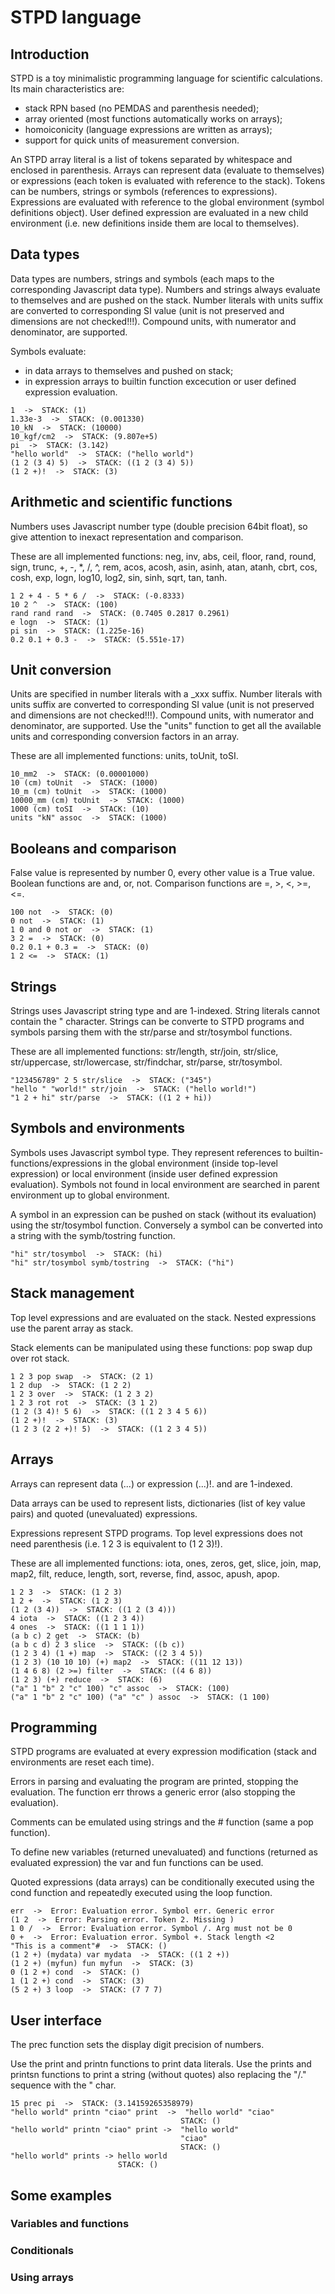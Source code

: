 # STPD language

## Introduction

STPD is a toy minimalistic programming language for scientific calculations. Its main characteristics are: 
- stack RPN based (no PEMDAS and parenthesis needed);
- array oriented (most functions automatically works on arrays);
- homoiconicity (language expressions are written as arrays);
- support for quick units of measurement conversion.

An STPD array literal is a list of tokens separated by whitespace and enclosed in parenthesis. Arrays can represent data (evaluate to themselves) or expressions (each token is evaluated with reference to the stack). Tokens can be numbers, strings or symbols (references to expressions). Expressions are evaluated with reference to the global environment (symbol definitions object). User defined expression are evaluated in a new child environment (i.e. new definitions inside them are local to themselves).

## Data types

Data types are numbers, strings and symbols (each maps to the corresponding Javascript data type). Numbers and strings always evaluate to themselves and are pushed on the stack. Number literals with units suffix are converted to corresponding SI value (unit is not preserved and dimensions are not checked!!!). Compound units, with numerator and denominator, are supported.

Symbols evaluate:
- in data arrays to themselves and pushed on stack;
- in expression arrays to builtin function excecution or user defined expression evaluation.

```
1  ->  STACK: (1)
1.33e-3  ->  STACK: (0.001330)
10_kN  ->  STACK: (10000)
10_kgf/cm2  ->  STACK: (9.807e+5)
pi  ->  STACK: (3.142)
"hello world"  ->  STACK: ("hello world")
(1 2 (3 4) 5)  ->  STACK: ((1 2 (3 4) 5))
(1 2 +)!  ->  STACK: (3)
```

## Arithmetic and scientific functions

Numbers uses Javascript number type (double precision 64bit float), so give attention to inexact representation and comparison. 

These are all implemented functions: neg, inv, abs, ceil, floor, rand, round, sign, trunc, +, -, *, /, ^, rem, acos, acosh, asin, asinh, atan, atanh, cbrt, cos, cosh, exp, logn, log10, log2, sin, sinh, sqrt, tan, tanh.

```
1 2 + 4 - 5 * 6 /  ->  STACK: (-0.8333)
10 2 ^  ->  STACK: (100)
rand rand rand  ->  STACK: (0.7405 0.2817 0.2961)
e logn  ->  STACK: (1)
pi sin  ->  STACK: (1.225e-16)
0.2 0.1 + 0.3 -  ->  STACK: (5.551e-17)
```

## Unit conversion

Units are specified in number literals with a _xxx suffix. Number literals with units suffix are converted to corresponding SI value (unit is not preserved and dimensions are not checked!!!). Compound units, with numerator and denominator, are supported. Use the "units" function to get all the available units and corresponding conversion factors in an array.

These are all implemented functions: units, toUnit, toSI.

```
10_mm2  ->  STACK: (0.00001000)
10 (cm) toUnit  ->  STACK: (1000)
10_m (cm) toUnit  ->  STACK: (1000)
10000_mm (cm) toUnit  ->  STACK: (1000)
1000 (cm) toSI  ->  STACK: (10)
units "kN" assoc  ->  STACK: (1000)
```

## Booleans and comparison

False value is represented by number 0, every other value is a True value. Boolean functions are and, or, not. Comparison functions are =, >, <, >=, <=.

```
100 not  ->  STACK: (0)
0 not  ->  STACK: (1)
1 0 and 0 not or  ->  STACK: (1)
3 2 =  ->  STACK: (0)
0.2 0.1 + 0.3 =  ->  STACK: (0)
1 2 <=  ->  STACK: (1)
```

## Strings

Strings uses Javascript string type and are 1-indexed. String literals cannot contain the " character. Strings can be converte to STPD programs and symbols parsing them with the str/parse and str/tosymbol functions.

These are all implemented functions: str/length, str/join, str/slice, str/uppercase, str/lowercase, str/findchar, str/parse, str/tosymbol.
```
"123456789" 2 5 str/slice  ->  STACK: ("345")
"hello " "world!" str/join  ->  STACK: ("hello world!")
"1 2 + hi" str/parse  ->  STACK: ((1 2 + hi))
```

## Symbols and environments

Symbols uses Javascript symbol type. They represent references to builtin-functions/expressions in the global environment (inside top-level expression) or local environment (inside user defined expression evaluation). Symbols not found in local environment are searched in parent environment up to global environment.

A symbol in an expression can be pushed on stack (without its evaluation) using the str/tosymbol function. Conversely a symbol can be converted into a string with the symb/tostring function.

```
"hi" str/tosymbol  ->  STACK: (hi)
"hi" str/tosymbol symb/tostring  ->  STACK: ("hi")
```

## Stack management

Top level expressions and are evaluated on the stack. Nested expressions use the parent array as stack. 

Stack elements can be manipulated using these functions: pop swap dup over rot stack. 

```
1 2 3 pop swap  ->  STACK: (2 1)
1 2 dup  ->  STACK: (1 2 2)
1 2 3 over  ->  STACK: (1 2 3 2)
1 2 3 rot rot  ->  STACK: (3 1 2)
(1 2 (3 4)! 5 6)  ->  STACK: ((1 2 3 4 5 6))
(1 2 +)!  ->  STACK: (3)
(1 2 3 (2 2 +)! 5)  ->  STACK: ((1 2 3 4 5))
```

## Arrays

Arrays can represent data (...) or expression (...)!. and are 1-indexed.

Data arrays can be used to represent lists, dictionaries (list of key value pairs) and quoted (unevaluated) expressions.

Expressions represent STPD programs. Top level expressions does not need parenthesis (i.e. 1 2 3 is equivalent to (1 2 3)!).

These are all implemented functions: iota, ones, zeros, get, slice, join, map, map2, filt, reduce, length, sort, reverse, find, assoc, apush, apop.

```
1 2 3  ->  STACK: (1 2 3)
1 2 +  ->  STACK: (1 2 3)
(1 2 (3 4))  ->  STACK: ((1 2 (3 4)))
4 iota  ->  STACK: ((1 2 3 4))
4 ones  ->  STACK: ((1 1 1 1))
(a b c) 2 get  ->  STACK: (b)
(a b c d) 2 3 slice  ->  STACK: ((b c))
(1 2 3 4) (1 +) map  ->  STACK: ((2 3 4 5))
(1 2 3) (10 10 10) (+) map2  ->  STACK: ((11 12 13))
(1 4 6 8) (2 >=) filter  ->  STACK: ((4 6 8))
(1 2 3) (+) reduce  ->  STACK: (6)
("a" 1 "b" 2 "c" 100) "c" assoc  ->  STACK: (100)
("a" 1 "b" 2 "c" 100) ("a" "c" ) assoc  ->  STACK: (1 100)
```

## Programming

STPD programs are evaluated at every expression modification (stack and environments are reset each time).

Errors in parsing and evaluating the program are printed, stopping the evaluation. The function err throws a generic error (also stopping the evaluation).

Comments can be emulated using strings and the # function (same a pop function).

To define new variables (returned unevaluated) and functions (returned as evaluated expression) the var and fun functions can be used.

Quoted expressions (data arrays) can be conditionally executed using the cond function and repeatedly executed using the loop function.

```
err  ->  Error: Evaluation error. Symbol err. Generic error
(1 2  ->  Error: Parsing error. Token 2. Missing )
1 0 /  ->  Error: Evaluation error. Symbol /. Arg must not be 0
0 +  ->  Error: Evaluation error. Symbol +. Stack length <2
"This is a comment"#  ->  STACK: ()
(1 2 +) (mydata) var mydata  ->  STACK: ((1 2 +))
(1 2 +) (myfun) fun myfun  ->  STACK: (3)
0 (1 2 +) cond  ->  STACK: ()
1 (1 2 +) cond  ->  STACK: (3)
(5 2 +) 3 loop  ->  STACK: (7 7 7)
```

## User interface

The prec function sets the display digit precision of numbers.

Use the print and printn functions to print data literals. Use the prints and printsn functions to print a string (without quotes) also replacing the "/." sequence with the " char.

```
15 prec pi  ->  STACK: (3.14159265358979)
"hello world" printn "ciao" print  ->  "hello world" "ciao" 
                                      STACK: ()
"hello world" printn "ciao" print ->  "hello world"
                                      "ciao" 
                                      STACK: ()
"hello world" prints -> hello world 
                        STACK: ()
```

## Some examples

### Variables and functions

### Conditionals

### Using arrays

